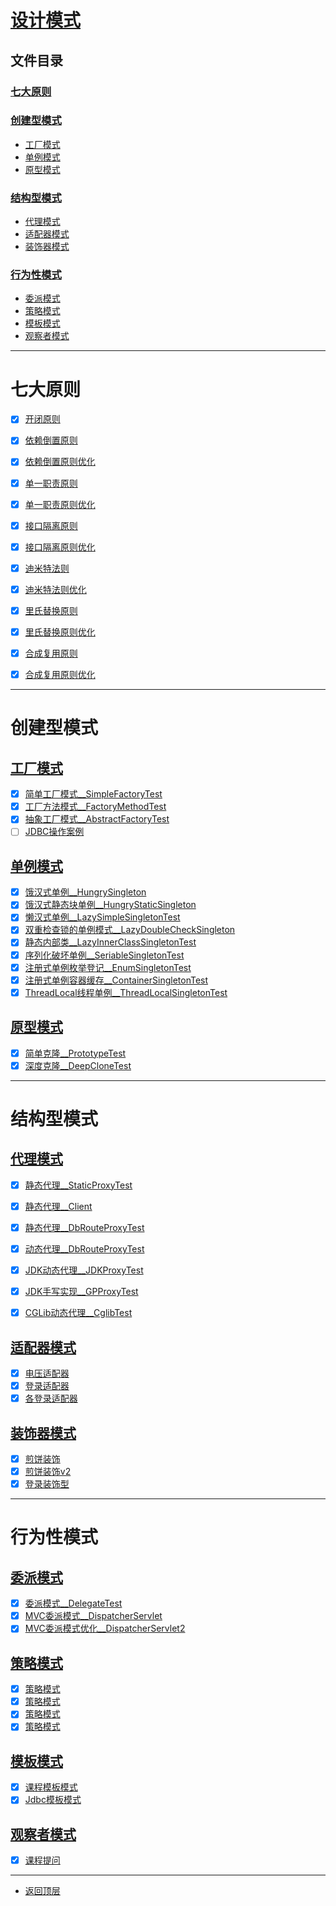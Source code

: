 
# [设计模式](../README.md)

## 文件目录

### [七大原则](#七大原则)

### [创建型模式](#创建型模式)

- [工厂模式](#工厂模式)
- [单例模式](#单例模式)
- [原型模式](#原型模式)

### [结构型模式](#行为性模式)

- [代理模式](#代理模式)
- [适配器模式](#适配器模式)
- [装饰器模式](#装饰器模式)


### [行为性模式](#行为性模式)

- [委派模式](#委派模式)
- [策略模式](#策略模式)
- [模板模式](#模板模式)
- [观察者模式](#观察者模式)

---------------------

# 七大原则

- [x] [开闭原则](src/main/java/com/cpucode/principle/open/closed)

- [x] [依赖倒置原则](src/main/java/com/cpucode/principle/dependence/inversion/simple)
- [x] [依赖倒置原则优化](src/main/java/com/cpucode/principle/dependence/inversion/optimization)

- [x] [单一职责原则](src/main/java/com/cpucode/principle/simple/responsibility/simple)
- [x] [单一职责原则优化](src/main/java/com/cpucode/principle/simple/responsibility/optimization)

- [x] [接口隔离原则](src/main/java/com/cpucode/principle/inter/face/segregation/simple)
- [x] [接口隔离原则优化](src/main/java/com/cpucode/principle/inter/face/segregation/optimization)

- [x] [迪米特法则](src/main/java/com/cpucode/principle/law/of/demeter/simple)
- [x] [迪米特法则优化](src/main/java/com/cpucode/principle/law/of/demeter/optimization)

- [x] [里氏替换原则](src/main/java/com/cpucode/principle/liskov/substitution/simple)
- [x] [里氏替换原则优化](src/main/java/com/cpucode/principle/liskov/substitution/optimization)

- [x] [合成复用原则](src/main/java/com/cpucode/principle/composite/reuse/simple)
- [x] [合成复用原则优化](src/main/java/com/cpucode/principle/composite/reuse/optimization)

----------------------------------

# 创建型模式

## [工厂模式](src/main/java/com/cpucode/pattern/create/factory)

- [x] [简单工厂模式__SimpleFactoryTest](src/main/java/com/cpucode/pattern/create/factory/simplefactory/SimpleFactoryTest.java)
- [x] [工厂方法模式__FactoryMethodTest](src/main/java/com/cpucode/pattern/create/factory/factorymethod/FactoryMethodTest.java)
- [x] [抽象工厂模式__AbstractFactoryTest](src/main/java/com/cpucode/pattern/create/factory/abstractfactory/AbstractFactoryTest.java)
- [ ] [JDBC操作案例](src/main/java/com/cpucode/pattern/create/factory/sqlhelper/org/jdbc/sqlhelper)

## [单例模式](src/main/java/com/cpucode/pattern/create/singleton)

- [x] [饿汉式单例__HungrySingleton](src/main/java/com/cpucode/pattern/create/singleton/hungry/HungrySingleton.java)
- [x] [饿汉式静态块单例__HungryStaticSingleton](src/main/java/com/cpucode/pattern/create/singleton/hungry/HungryStaticSingleton.java)
- [x] [懒汉式单例__LazySimpleSingletonTest](src/main/java/com/cpucode/pattern/create/singleton/lazy/simple/LazySimpleSingletonTest.java)
- [x] [双重检查锁的单例模式__LazyDoubleCheckSingleton](src/main/java/com/cpucode/pattern/create/singleton/lazy/dou/ble/check/LazyDoubleCheckSingleton.java)
- [x] [静态内部类__LazyInnerClassSingletonTest](src/main/java/com/cpucode/pattern/create/singleton/lazy/innerClass/LazyInnerClassSingletonTest.java)
- [x] [序列化破坏单例__SeriableSingletonTest](src/main/java/com/cpucode/pattern/create/singleton/seriable/SeriableSingletonTest.java)
- [x] [注册式单例枚举登记__EnumSingletonTest](src/main/java/com/cpucode/pattern/create/singleton/register/en/um/EnumSingletonTest.java)
- [x] [注册式单例容器缓存__ContainerSingletonTest](src/main/java/com/cpucode/pattern/create/singleton/register/container/ContainerSingletonTest.java)
- [x] [ThreadLocal线程单例__ThreadLocalSingletonTest](src/main/java/com/cpucode/pattern/create/singleton/thread/local/ThreadLocalSingletonTest.java)

## [原型模式](src/main/java/com/cpucode/pattern/create/prototype)

- [x] [简单克隆__PrototypeTest](src/main/java/com/cpucode/pattern/create/prototype/simple/PrototypeTest.java)
- [x] [深度克隆__DeepCloneTest](src/main/java/com/cpucode/pattern/create/prototype/deep/DeepCloneTest.java)

---------------------

# 结构型模式

## [代理模式](src/main/java/com/cpucode/pattern/structure/proxy)

- [x] [静态代理__StaticProxyTest](src/main/java/com/cpucode/pattern/structure/proxy/staticproxy/StaticProxyTest.java)
- [x] [静态代理__Client](src/main/java/com/cpucode/pattern/structure/proxy/simpleproxy/Client.java)
- [x] [静态代理__DbRouteProxyTest](src/main/java/com/cpucode/pattern/structure/proxy/db/route/proxy/staticdb/DbRouteProxyTest.java)
- [x] [动态代理__DbRouteProxyTest](src/main/java/com/cpucode/pattern/structure/proxy/db/route/proxy/dynamic/DbRouteProxyTest.java)
- [x] [JDK动态代理__JDKProxyTest](src/main/java/com/cpucode/pattern/structure/proxy/dynamicproxy/jdkproxy/JDKProxyTest.java)
- [x] [JDK手写实现__GPProxyTest](src/main/java/com/cpucode/pattern/structure/proxy/dynamicproxy/gpproxy/GPProxyTest.java)
- [x] [CGLib动态代理__CglibTest](src/main/java/com/cpucode/pattern/structure/proxy/dynamicproxy/cglibproxy/CglibTest.java)


## [适配器模式](src/main/java/com/cpucode/pattern/structure/adapter)

- [x] [电压适配器](src/main/java/com/cpucode/pattern/structure/adapter/power/adapter/ObjectAdapterTest.java)
- [x] [登录适配器](src/main/java/com/cpucode/pattern/structure/adapter/login/adapter/v1/service/SigninForThirdServiceTest.java)
- [x] [各登录适配器](src/main/java/com/cpucode/pattern/structure/adapter/login/adapter/v2/PassportTest.java)

## [装饰器模式](src/main/java/com/cpucode/pattern/structure/decorator)

- [x] [煎饼装饰](src/main/java/com/cpucode/pattern/structure/decorator/batter/cake/v1/BatterCakeTest.java)
- [x] [煎饼装饰v2](src/main/java/com/cpucode/pattern/structure/decorator/batter/cake/v2/BattercakeTest.java)
- [x] [登录装饰型](src/main/java/com/cpucode/pattern/structure/decorator/passport/DecoratorTest.java)

----------------

# 行为性模式

## [委派模式](src/main/java/com/cpucode/pattern/behavior/delegate)

- [x] [委派模式__DelegateTest](src/main/java/com/cpucode/pattern/behavior/delegate/simple/DelegateTest.java)
- [x] [MVC委派模式__DispatcherServlet](src/main/java/com/cpucode/pattern/behavior/delegate/mvc/DispatcherServlet.java)
- [x] [MVC委派模式优化__DispatcherServlet2](src/main/java/com/cpucode/pattern/behavior/delegate/mvc/DispatcherServlet2.java)

## [策略模式](src/main/java/com/cpucode/pattern/behavior/strategy)

- [x] [策略模式](src/main/java/com/cpucode/pattern/behavior/strategy/promotion/PromotionActivityTest.java)
- [x] [策略模式](src/main/java/com/cpucode/pattern/behavior/strategy/promotion/PromotionActivityTest2.java)
- [x] [策略模式](src/main/java/com/cpucode/pattern/behavior/strategy/promotion/PromotionActivityTest3.java)
- [x] [策略模式](src/main/java/com/cpucode/pattern/behavior/strategy/pay/PayStrategyTest.java)

## [模板模式](src/main/java/com/cpucode/pattern/behavior/template)

- [x] [课程模板模式](src/main/java/com/cpucode/pattern/behavior/template/course/NetworkCourseTest.java)
- [x] [Jdbc模板模式](src/main/java/com/cpucode/pattern/behavior/template/jdbc/MemberDaoTest.java)

## [观察者模式](src/main/java/com/cpucode/pattern/behavior/observer)

- [x] [课程提问](src/main/java/com/cpucode/pattern/behavior/observer/course/advice/ObserverTest.java)

---------------

- [返回顶层](../README.md)
